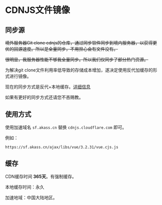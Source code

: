 # CDNJS文件镜像

## 同步源

~~境外服务器Git clone cdnjs的仓库，通过同步软件同步到境内服务器，以获得更优的回源速度。所以是全量同步，不用担心会有文件没有。~~

~~很明显，我服务器性能不够我全量同步。所以我们仅同步了部分热门资源。~~

为解决git clone文件利用率低导致的存储成本增加，遂决定使用反代加缓存的形式进行镜像。

现在的同步方式是反代+本地缓存。[详细信息](../img/info.png)

如果有更好的同步方式还请您不吝赐教。

## 使用方式

使用加速域名 `sf.akass.cn` 替换 `cdnjs.cloudflare.com` 即可。

例如：
```
https://sf.akass.cn/ajax/libs/vue/3.2.31/vue.cjs.js
```

## 缓存

CDN缓存时间 **365天**。有强制缓存。

本地缓存时间：永久

加速地域：中国大陆地区。
